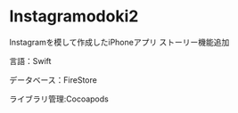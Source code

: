 # Instagramodoki2

Instagramを模して作成したiPhoneアプリ
ストーリー機能追加

言語：Swift

データベース：FireStore

ライブラリ管理:Cocoapods
